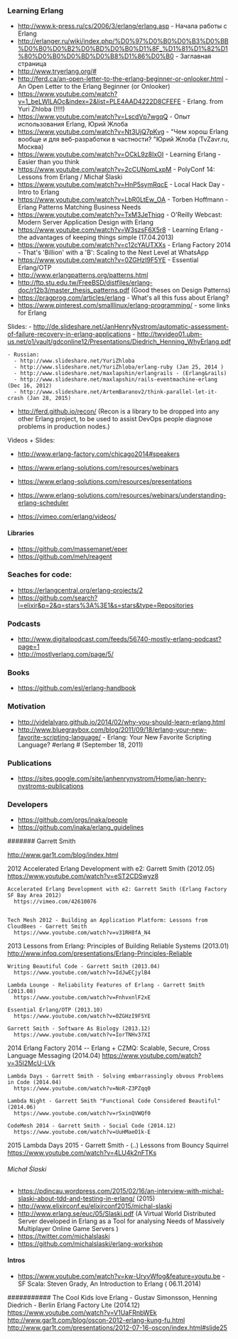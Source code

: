 ### Learning Erlang

  - http://www.k-press.ru/cs/2006/3/erlang/erlang.asp - Начала работы с Erlang
  - http://erlanger.ru/wiki/index.php/%D0%97%D0%B0%D0%B3%D0%BB%D0%B0%D0%B2%D0%BD%D0%B0%D1%8F_%D1%81%D1%82%D1%80%D0%B0%D0%BD%D0%B8%D1%86%D0%B0 - Заглавная страница
  - http://www.tryerlang.org/#
  - http://ferd.ca/an-open-letter-to-the-erlang-beginner-or-onlooker.html - An Open Letter to the Erlang Beginner (or Onlooker)
  - https://www.youtube.com/watch?v=1_beLWlLAOc&index=2&list=PLE4AAD4222D8CFEFE - Erlang. from Yuri Zhloba (!!!!)
  - https://www.youtube.com/watch?v=LscdVp7wgqQ - Опыт использования Erlang, Юрий Жлоба
  - https://www.youtube.com/watch?v=Nt3UjQ7pKvg - "Чем хорош Erlang вообще и для веб-разработки в частности? "Юрий Жлоба (TvZavr.ru, Москва)
  - https://www.youtube.com/watch?v=OCkL9z8IxOI - Learning Erlang - Easier than you think
  - https://www.youtube.com/watch?v=2cCUNomLxpM - PolyConf 14: Lessons from Erlang / Michał Ślaski
  - https://www.youtube.com/watch?v=HnP5symRqcE - Local Hack Day - Intro to Erlang
  - https://www.youtube.com/watch?v=LbR0LtEw_OA - Torben Hoffmann - Erlang Patterns Matching Business Needs
  - https://www.youtube.com/watch?v=TxM3JeThiqg - O'Reilly Webcast: Modern Server Application Design with Erlang
  - https://www.youtube.com/watch?v=W3szsF6X5r8 - Learning Erlang - the advantages of keeping things simple (17.04.2013)
  - https://www.youtube.com/watch?v=c12cYAUTXXs - Erlang Factory 2014 - That's 'Billion' with a 'B': Scaling to the Next Level at WhatsApp
  - https://www.youtube.com/watch?v=0ZGHzI9F5YE - Essential Erlang/OTP
  - http://www.erlangpatterns.org/patterns.html
  - http://ftp.stu.edu.tw/FreeBSD/distfiles/erlang-doc/r12b3/master_thesis_patterns.pdf (Good theses on Design Patterns)
  - https://pragprog.com/articles/erlang - What's all this fuss about Erlang?
  - https://www.pinterest.com/smalllinux/erlang-programming/ - some links for Erlang


  Slides:
    - http://de.slideshare.net/JanHenryNystrom/automatic-assessment-of-failure-recovery-in-erlang-applications
    - http://twvideo01.ubm-us.net/o1/vault/gdconline12/Presentations/Diedrich_Henning_WhyErlang.pdf


    - Russian:
      - http://www.slideshare.net/YuriZhloba
      - http://www.slideshare.net/YuriZhloba/erlang-ruby (Jan 25, 2014 )
      - http://www.slideshare.net/maxlapshin/erlangrails - (Erlang&rails)
      - http://www.slideshare.net/maxlapshin/rails-eventmachine-erlang (Dec 16, 2012)
      - http://www.slideshare.net/ArtemBaranov2/think-parallel-let-it-crash (Jan 28, 2015)




  - http://ferd.github.io/recon/ (Recon is a library to be dropped into any other Erlang project, to be used to assist DevOps people diagnose problems in production nodes.)


Videos + Slides:
  - http://www.erlang-factory.com/chicago2014#speakers
  - https://www.erlang-solutions.com/resources/webinars
  - https://www.erlang-solutions.com/resources/presentations

  - https://www.erlang-solutions.com/resources/webinars/understanding-erlang-scheduler

  - https://vimeo.com/erlang/videos/




#### Libraries
  - https://github.com/massemanet/eper
  - https://github.com/meh/reagent

### Seaches for code:
  - https://erlangcentral.org/erlang-projects/2
  - https://github.com/search?l=elixir&p=2&q=stars%3A%3E1&s=stars&type=Repositories


### Podcasts
  - http://www.digitalpodcast.com/feeds/56740-mostly-erlang-podcast?page=1
  - http://mostlyerlang.com/page/5/


### Books
  - https://github.com/esl/erlang-handbook


### Motivation
  - http://videlalvaro.github.io/2014/02/why-you-should-learn-erlang.html
  - http://www.bluegraybox.com/blog/2011/09/18/erlang-your-new-favorite-scripting-language/ - Erlang: Your New Favorite Scripting Language? #erlang # (September 18, 2011)




### Publications
  - https://sites.google.com/site/janhenrynystrom/Home/jan-henry-nystroms-publications


### Developers
  - https://github.com/orgs/inaka/people
  - https://github.com/inaka/erlang_guidelines


####### Garrett Smith

  http://www.gar1t.com/blog/index.html


  2012
    Accelerated Erlang Development with e2: Garrett Smith (2012.05)
      https://www.youtube.com/watch?v=eST2CDSwyz8

    Accelerated Erlang Development with e2: Garrett Smith (Erlang Factory SF Bay Area 2012)
      https://vimeo.com/42610076


    Tech Mesh 2012 - Building an Application Platform: Lessons from CloudBees - Garrett Smith
      https://www.youtube.com/watch?v=v31RH8fA_N4


  2013
    Lessons from Erlang: Principles of Building Reliable Systems (2013.01)
      http://www.infoq.com/presentations/Erlang-Principles-Reliable

    Writing Beautiful Code - Garrett Smith (2013.04)
      https://www.youtube.com/watch?v=IdJwECjylB4

    Lambda Lounge - Reliability Features of Erlang - Garrett Smith (2013.08)
      https://www.youtube.com/watch?v=FnhvxnlF2xE

    Essential Erlang/OTP (2013.10)
      https://www.youtube.com/watch?v=0ZGHzI9F5YE

    Garrett Smith - Software As Biology (2013.12)
      https://www.youtube.com/watch?v=IorTNHv37XI


  2014
    Erlang Factory 2014 -- Erlang + CZMQ: Scalable, Secure, Cross Language Messaging (2014.04)
      https://www.youtube.com/watch?v=35I2McU-LVk

    Lambda Days - Garrett Smith - Solving embarrassingly obvous Problems in Code (2014.04)
      https://www.youtube.com/watch?v=NoR-Z3PZqq0

    Lambda Night - Garrett Smith "Functional Code Considered Beautiful" (2014.06)
      https://www.youtube.com/watch?v=rSxinQVWQf0

    CodeMesh 2014 - Garrett Smith - Social Code (2014.12)
      https://www.youtube.com/watch?v=UuHMaeO1k-E


  2015
    Lambda Days 2015 - Garrett Smith - (..) Lessons from Bouncy Squirrel
      https://www.youtube.com/watch?v=4LU4k2nFTKs



###### Michał Ślaski

  - https://pdincau.wordpress.com/2015/02/16/an-interview-with-michal-slaski-about-tdd-and-testing-in-erlang/ (2015)
  - http://www.elixirconf.eu/elixirconf2015/michal-slaski
  - http://www.erlang.se/euc/05/Slaski.pdf (A Virtual World Distributed Server developed in Erlang
  as a Tool for analysing Needs
  of Massively Multiplayer Online Game Servers )
  - https://twitter.com/michalslaski
  - https://github.com/michalslaski/erlang-workshop





#### Intros
  - https://www.youtube.com/watch?v=kw-UryvWfog&feature=youtu.be - SF Scala: Steven Grady, An Introduction to Erlang ( 06.11.2014)



###########
  The Cool Kids love Erlang - Gustav Simonsson, Henning Diedrich - Berlin Erlang Factory Lite (2014.12)
    https://www.youtube.com/watch?v=V1UaFRnbWEk
  http://www.gar1t.com/blog/oscon-2012-erlang-kung-fu.html
  http://www.gar1t.com/presentations/2012-07-16-oscon/index.html#slide25
